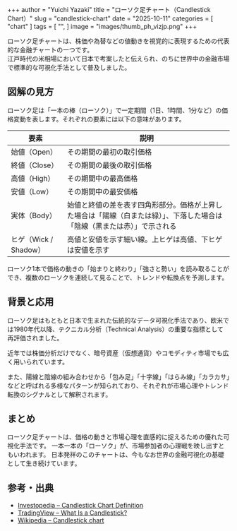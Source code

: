+++
author = "Yuichi Yazaki"
title = "ローソク足チャート（Candlestick Chart）"
slug = "candlestick-chart"
date = "2025-10-11"
categories = [
    "chart"
]
tags = [
    "",
]
image = "images/thumb_ph_vizjp.png"
+++

ローソク足チャートは、株価や為替などの値動きを視覚的に表現するための代表的な金融チャートの一つです。  
江戸時代の米相場において日本で考案したと伝えられ、のちに世界中の金融市場で標準的な可視化手法として普及しました。

<!--more-->


## 図解の見方

ローソク足は「一本の棒（ローソク）」で一定期間（1日、1時間、1分など）の価格変動を表します。それぞれの要素には以下の意味があります。

| 要素 | 説明 |
|------|------|
| 始値（Open） | その期間の最初の取引価格 |
| 終値（Close） | その期間の最後の取引価格 |
| 高値（High） | その期間中の最高価格 |
| 安値（Low） | その期間中の最安価格 |
| 実体（Body） | 始値と終値の差を表す四角形部分。価格が上昇した場合は「陽線（白または緑）」、下落した場合は「陰線（黒または赤）」で示される |
| ヒゲ（Wick / Shadow） | 高値と安値を示す細い線。上ヒゲは高値、下ヒゲは安値を示す |

ローソク1本で価格の動きの「始まりと終わり」「強さと勢い」を読み取ることができ、複数のローソクを連続して見ることで、トレンドや転換点を予測します。



## 背景と応用

ローソク足はもともと日本で生まれた伝統的なデータ可視化手法であり、欧米では1980年代以降、テクニカル分析（Technical Analysis）の重要な指標として再評価されました。

近年では株価分析だけでなく、暗号資産（仮想通貨）やコモディティ市場でも広く用いられています。

また、陽線と陰線の組み合わせから「包み足」「十字線」「はらみ線」「カラカサ」などと呼ばれる多様なパターンが知られており、それぞれが市場心理やトレンド転換のシグナルとして解釈されます。



## まとめ

ローソク足チャートは、価格の動きと市場心理を直感的に捉えるための優れた可視化手法です。
一本一本の「ローソク」が、市場参加者の心理戦を映し出すともいわれます。
日本発祥のこのチャートは、今もなお世界の金融可視化の基礎として生き続けています。



## 参考・出典

- [Investopedia – Candlestick Chart Definition](https://www.investopedia.com/terms/c/candlestick.asp)
- [TradingView – What Is a Candlestick?](https://www.tradingview.com/education/candlestick/)
- [Wikipedia – Candlestick chart](https://en.wikipedia.org/wiki/Candlestick_chart)